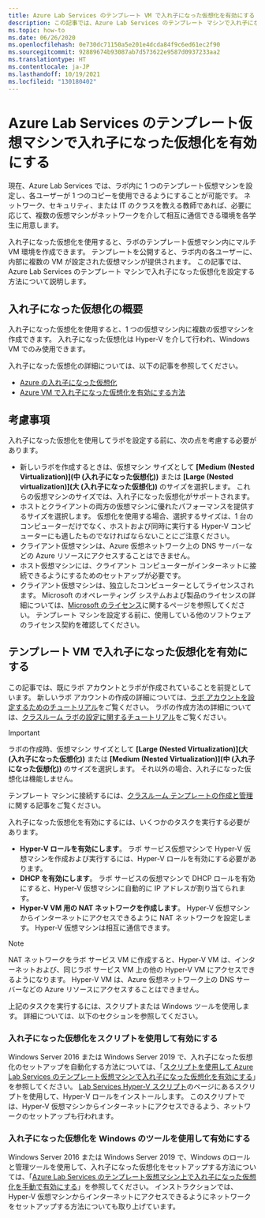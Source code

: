 ```yaml
---
title: Azure Lab Services のテンプレート VM で入れ子になった仮想化を有効にする | Microsoft Docs
description: この記事では、Azure Lab Services のテンプレート マシンで入れ子になった仮想化を設定する方法について説明します。
ms.topic: how-to
ms.date: 06/26/2020
ms.openlocfilehash: 0e730dc71150a5e201e4dcda84f9c6ed61ec2f90
ms.sourcegitcommit: 92889674b93087ab7d573622e9587d0937233aa2
ms.translationtype: HT
ms.contentlocale: ja-JP
ms.lasthandoff: 10/19/2021
ms.locfileid: "130180402"
---
```

# <a name="enable-nested-virtualization-on-a-template-virtual-machine-in-azure-lab-services"></a>Azure Lab Services のテンプレート仮想マシンで入れ子になった仮想化を有効にする

現在、Azure Lab Services では、ラボ内に 1 つのテンプレート仮想マシンを設定し、各ユーザーが 1 つのコピーを使用できるようにすることが可能です。 ネットワーク、セキュリティ、または IT のクラスを教える教師であれば、必要に応じて、複数の仮想マシンがネットワークを介して相互に通信できる環境を各学生に用意します。

入れ子になった仮想化を使用すると、ラボのテンプレート仮想マシン内にマルチ VM 環境を作成できます。 テンプレートを公開すると、ラボ内の各ユーザーに、内部に複数の VM が設定された仮想マシンが提供されます。  この記事では、Azure Lab Services のテンプレート マシンで入れ子になった仮想化を設定する方法について説明します。

## <a name="what-is-nested-virtualization"></a>入れ子になった仮想化の概要

入れ子になった仮想化を使用すると、1 つの仮想マシン内に複数の仮想マシンを作成できます。 入れ子になった仮想化は Hyper-V を介して行われ、Windows VM でのみ使用できます。

入れ子になった仮想化の詳細については、以下の記事を参照してください。

- [Azure の入れ子になった仮想化](https://azure.microsoft.com/blog/nested-virtualization-in-azure/)
- [Azure VM で入れ子になった仮想化を有効にする方法](/virtualization/hyper-v-on-windows/user-guide/nested-virtualization)

## <a name="considerations"></a>考慮事項

入れ子になった仮想化を使用してラボを設定する前に、次の点を考慮する必要があります。

- 新しいラボを作成するときは、仮想マシン サイズとして **[Medium (Nested Virtualization)]\(中 (入れ子になった仮想化)\)** または **[Large (Nested virtualization)]\(大 (入れ子になった仮想化)\)** のサイズを選択します。 これらの仮想マシンのサイズでは、入れ子になった仮想化がサポートされます。
- ホストとクライアントの両方の仮想マシンに優れたパフォーマンスを提供するサイズを選択します。  仮想化を使用する場合、選択するサイズは、1 台のコンピューターだけでなく、ホストおよび同時に実行する Hyper-V コンピューターにも適したものでなければならないことにご注意ください。
- クライアント仮想マシンは、Azure 仮想ネットワーク上の DNS サーバーなどの Azure リソースにアクセスすることはできません。
- ホスト仮想マシンには、クライアント コンピューターがインターネットに接続できるようにするためのセットアップが必要です。
- クライアント仮想マシンは、独立したコンピューターとしてライセンスされます。 Microsoft のオペレーティング システムおよび製品のライセンスの詳細については、[Microsoft のライセンス](https://www.microsoft.com/licensing/default)に関するページを参照してください。 テンプレート マシンを設定する前に、使用している他のソフトウェアのライセンス契約を確認してください。

## <a name="enable-nested-virtualization-on-a-template-vm"></a>テンプレート VM で入れ子になった仮想化を有効にする

この記事では、既にラボ アカウントとラボが作成されていることを前提としています。  新しいラボ アカウントの作成の詳細については、[ラボ アカウントを設定するためのチュートリアル](tutorial-setup-lab-account.md)をご覧ください。 ラボの作成方法の詳細については、[クラスルーム ラボの設定に関するチュートリアル](tutorial-setup-classroom-lab.md)をご覧ください。

>[!IMPORTANT]
>ラボの作成時、仮想マシン サイズとして **[Large (Nested Virtualization)]\(大 (入れ子になった仮想化)\)** または **[Medium (Nested Virtualization)]\(中 (入れ子になった仮想化)\)** のサイズを選択します。  それ以外の場合、入れ子になった仮想化は機能しません。  

テンプレート マシンに接続するには、[クラスルーム テンプレートの作成と管理](how-to-create-manage-template.md)に関する記事をご覧ください。

入れ子になった仮想化を有効にするには、いくつかのタスクを実行する必要があります。  

- **Hyper-V ロールを有効にします**。 ラボ サービス仮想マシンで Hyper-V 仮想マシンを作成および実行するには、Hyper-V ロールを有効にする必要があります。
- **DHCP を有効にします**。  ラボ サービスの仮想マシンで DHCP ロールを有効にすると、Hyper-V 仮想マシンに自動的に IP アドレスが割り当てられます。
- **Hyper-V VM 用の NAT ネットワークを作成します**。  Hyper-V 仮想マシンからインターネットにアクセスできるように NAT ネットワークを設定します。  Hyper-V 仮想マシンは相互に通信できます。

>[!NOTE]
>NAT ネットワークをラボ サービス VM に作成すると、Hyper-V VM は、インターネットおよび、同じラボ サービス VM 上の他の Hyper-V VM にアクセスできるようになります。  Hyper-V VM は、Azure 仮想ネットワーク上の DNS サーバーなどの Azure リソースにアクセスすることはできません。

上記のタスクを実行するには、スクリプトまたは Windows ツールを使用します。  詳細については、以下のセクションを参照してください。

### <a name="using-script-to-enable-nested-virtualization"></a>入れ子になった仮想化をスクリプトを使用して有効にする

Windows Server 2016 または Windows Server 2019 で、入れ子になった仮想化のセットアップを自動化する方法については、「[スクリプトを使用して Azure Lab Services のテンプレート仮想マシンで入れ子になった仮想化を有効にする](how-to-enable-nested-virtualization-template-vm-using-script.md)」を参照してください。 [Lab Services Hyper-V スクリプト](https://github.com/Azure/azure-devtestlab/tree/master/samples/ClassroomLabs/Scripts/HyperV)のページにあるスクリプトを使用して、Hyper-V ロールをインストールします。  このスクリプトでは、Hyper-V 仮想マシンからインターネットにアクセスできるよう、ネットワークのセットアップも行われます。

### <a name="using-windows-tools-to-enable-nested-virtualization"></a>入れ子になった仮想化を Windows のツールを使用して有効にする

Windows Server 2016 または Windows Server 2019 で、Windows のロールと管理ツールを使用して、入れ子になった仮想化をセットアップする方法については、「[Azure Lab Services のテンプレート仮想マシン上で入れ子になった仮想化を手動で有効にする](how-to-enable-nested-virtualization-template-vm-ui.md)」を参照してください。  インストラクションでは、Hyper-V 仮想マシンからインターネットにアクセスできるようにネットワークをセットアップする方法についても取り上げています。